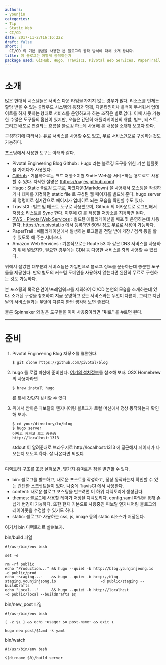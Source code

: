 ```yaml
---
authors:
- younjin
categories:
- Tip
- Static Web 
- CI/CD
date: 2017-11-27T16:16:22Z
draft: false
short: |
  CI/CD 의 기본 방법을 사용한 본 블로그의 동작 방식에 대해 소개 합니다. 
title: 이 블로그는 어떻게 동작하는가
package used: GitHub, Hugo, TravisCI, Pivotal Web Services, PaperTrail  
---
```


# 소개 

많은 현대적 시스템들은 서비스 다운 타임을 가지지 않는 경우가 많다. 리소스를 언제든 할당 받을 수 있는 클라우드 시스템의 등장과 함께, 다운타임이나 롤백이 무서워서 
업데이트를 하지 못하는 형태로 서비스를 운영하고자 하는 조직은 별로 없다. 이때 사용 가능한 수많은 도구들의 옵션이 있지만, 오늘은 간단히 애플리케이션의 개발, 빌드, 
테스트, 그리고 배포로 연결되는 흐름을 블로깅 하는데 사용해 본 내용을 소개해 보고자 한다. 


구성하기에 따라서는 유료 서비스를 사용할 수도 있고, 무료 서비스만으로 구성하는것도 가능하다. 

포스팅에서 사용한 도구는 아래와 같다.

- Pivotal Engineering Blog Github : Hugo 라는 블로깅 도구를 위한 기본 템플릿을 가져다가 사용했다. 
- [GitHub](https://github.com) : 기본적으로는 코드 저장소지만 Static Web을 서비스하는 용도로도 사용할 수 있다. 자세한 설명은 (https://pages.github.com) 
- [Hugo](http://gohugo.io) : Static 블로깅 도구로, 마크다운(Markdown) 을 사용해서 포스팅을 작성하거나 테마를 지정하면 static file 로 구성된 웹 페이지를 빌드해 준다. 
hugo server 의 명령어로 실시간으로 페이지가 업데이트 되는 모습을 확인할 수도 있다. 
- TravisCI : 빌드 및 테스트 도구로 사용했으며, Github 의 어카운트로 로그인해서 저장소 리스트를 Sync 한다. 이후에 CI 를 적용할 저장소를 지정하면 된다.   
- [PWS - Pivotal Web Services](https://run.pivotal.io) : 빌드된 애플리케이션을 배포 및 운영하는데 사용한다. https://run.pivotal.io 에서 등록하면 60일 정도 무료로 사용이 가능하다.  
- PaperTrail : 애플리케이션에서 발생하는 로그들을 전달 받아 저장 / 검색 등을 할 수 있도록 해 주는 서비스다.
- Amazon Web Services : 기본적으로는 Route 53 과 같은 DNS 서비스를 사용하기 위해 넣었지만, 필요한 경우에는 CDN 등 다양한 서비스를 함께 사용할 수 있겠다. 

위에서 설명한 대부분의 서비스들은 가입만으로 블로그 정도를 운용하는데 충분한 도구들을 제공한다. 만약 별도의 커스텀 도메인을 사용하지 않는다면 완전히 무료로 구현하는 것도 가능하다. 

본 포스팅의 목적은 언어/프레임워크를 제외하여 CI/CD 본연의 모습을 소개하는데 있다. 소개된 구성을 참조하여 지금 운영하고 있는 서비스와는 무엇이 다른지, 그리고 지난날의 서비스들과는 무엇이 
다른지 한번 생각해 보면 좋겠다. 

물론 Spinnaker 와 같은 도구들을 이미 사용중이라면 "뒤로" 를 누르면 된다.


---

# 준비 

1. Pivotal Engineering Blog 저장소를 클론한다.  

    ~~~text
    $ git clone https://github.com/pivotal/blog 
    ~~~

2. hugo 를 로컬 머신에 준비한다. [여기의 설치정보](https://gohugo.io/getting-started/quick-start/)를 참조해 보자. OSX Homebrew 의 사용자라면 

    ~~~text
    $ brew install hugo
    ~~~ 
    
    를 통해 간단히 설치할 수 있다. 
    
    
3. 위에서 받아온 피보탈의 엔지니어링 블로그가 로컬 머신에서 정상 동작하는지 확인해 보자. 

    ~~~text
    $ cd your/directory/to/blog 
    $ hugo server 
    어쩌고 저쩌고 로그 슝슝슝 
    http://localhost:1313 
    ~~~ 
    
    stdout 이 알려준대로 브라우저로 http://localhost:1313 에 접근해서 페이지가 나오는지 보도록 하자. 잘 나온다면 되었다. 
    
    
--- 

디렉토리 구조를 조금 살펴보면, 몇가지 흥미로운 점을 발견할 수 있다. 

- bin: 블로그를 빌드하고, 새로운 포스트를 작성하고, 정상 동작하는지 확인할 수 있는 간단한 스크립트들이 있다. 나중에 TravisCI 에서 사용한다. 
- content: 새로운 블로그 포스팅을 만드려면 이 하위 디렉토리에 생성된다. 
- themes: 블로그에 사용할 테마가 저장된 디렉토리다. config.yaml 파일을 통해 손쉽게 변경이 가능하다. 또한 현재 기본으로 사용중인 피보탈 엔지니어링 블로그의 레이아웃을 수정할 수 있기도 하다. 
- static: 블로그가 사용하는 css, js, image 등의 static 리소스가 저장된다. 

여기서 bin 디렉토리르 살펴보자. 

bin/build 파일 
~~~text
#!/usr/bin/env bash

set -e

rm -rf public
echo "Production..." && hugo --quiet -b http://blog.younjinjeong.io                    -d public/prod
echo "Staging..."    && hugo --quiet -b http://blog-staging.younjinjeong.io                    -d public/staging --buildDrafts
echo "Local..."      && hugo --quiet -b http://localhost                                       -d public/local --buildDrafts $@
~~~ 

bin/new_post 파일 
~~~text
#!/usr/bin/env bash

[ -z $1 ] && echo "Usage: $0 post-name" && exit 1

hugo new post/$1.md -k yaml
~~~

bin/watch
~~~text
#!/usr/bin/env bash

$(dirname $0)/build server
~~~







    